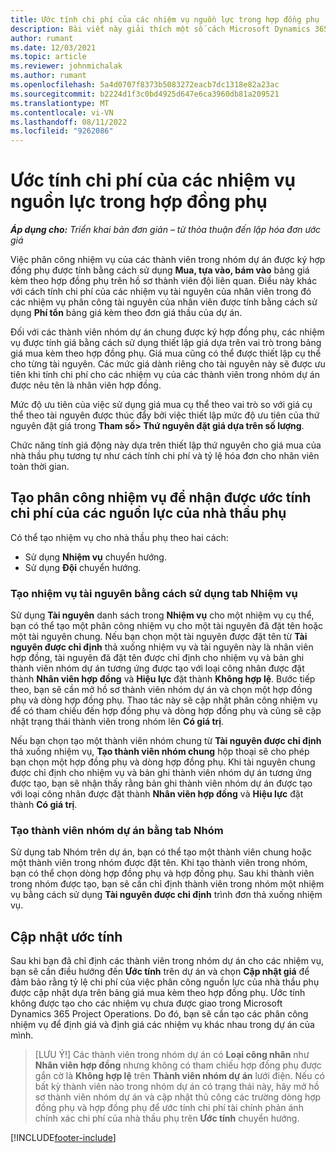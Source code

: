 ```yaml
---
title: Ước tính chi phí của các nhiệm vụ nguồn lực trong hợp đồng phụ
description: Bài viết này giải thích một số cách Microsoft Dynamics 365 Project Operations tính toán ước tính chi phí của các phân công tài nguyên được thầu phụ.
author: rumant
ms.date: 12/03/2021
ms.topic: article
ms.reviewer: johnmichalak
ms.author: rumant
ms.openlocfilehash: 5a4d0707f8373b5083272eacb7dc1318e82a23ac
ms.sourcegitcommit: b2224d1f3c0bd4925d647e6ca3960db81a209521
ms.translationtype: MT
ms.contentlocale: vi-VN
ms.lasthandoff: 08/11/2022
ms.locfileid: "9262086"
---
```

# <a name="cost-estimation-of-subcontracted-resource-assignments"></a>Ước tính chi phí của các nhiệm vụ nguồn lực trong hợp đồng phụ

_**Áp dụng cho:** Triển khai bản đơn giản – từ thỏa thuận đến lập hóa đơn ước giá_

Việc phân công nhiệm vụ của các thành viên trong nhóm dự án được ký hợp đồng phụ được tính bằng cách sử dụng **Mua, tựa vào, bám vào** bảng giá kèm theo hợp đồng phụ trên hồ sơ thành viên đội liên quan. Điều này khác với cách tính chi phí của các nhiệm vụ tài nguyên của nhân viên trong đó các nhiệm vụ phân công tài nguyên của nhân viên được tính bằng cách sử dụng **Phí tổn** bảng giá kèm theo đơn giá thầu của dự án. 

Đối với các thành viên nhóm dự án chung được ký hợp đồng phụ, các nhiệm vụ được tính giá bằng cách sử dụng thiết lập giá dựa trên vai trò trong bảng giá mua kèm theo hợp đồng phụ. Giá mua cũng có thể được thiết lập cụ thể cho từng tài nguyên. Các mức giá dành riêng cho tài nguyên này sẽ được ưu tiên khi tính chi phí cho các nhiệm vụ của các thành viên trong nhóm dự án được nêu tên là nhân viên hợp đồng. 

Mức độ ưu tiên của việc sử dụng giá mua cụ thể theo vai trò so với giá cụ thể theo tài nguyên được thúc đẩy bởi việc thiết lập mức độ ưu tiên của thứ nguyên đặt giá trong **Tham số> Thứ nguyên đặt giá dựa trên số lượng**.

Chức năng tính giá động này dựa trên thiết lập thứ nguyên cho giá mua của nhà thầu phụ tương tự như cách tính chi phí và tỷ lệ hóa đơn cho nhân viên toàn thời gian. 

## <a name="creating-task-assignments-for-getting-cost-estimates-of-subcontractor-resources"></a>Tạo phân công nhiệm vụ để nhận được ước tính chi phí của các nguồn lực của nhà thầu phụ

Có thể tạo nhiệm vụ cho nhà thầu phụ theo hai cách: 
- Sử dụng **Nhiệm vụ** chuyển hướng.
- Sử dụng **Đội** chuyển hướng.

### <a name="creating-resources-assignments-using-the-tasks-tab"></a>Tạo nhiệm vụ tài nguyên bằng cách sử dụng tab Nhiệm vụ
Sử dụng **Tài nguyên** danh sách trong **Nhiệm vụ** cho một nhiệm vụ cụ thể, bạn có thể tạo một phân công nhiệm vụ cho một tài nguyên đã đặt tên hoặc một tài nguyên chung. Nếu bạn chọn một tài nguyên được đặt tên từ **Tài nguyên được chỉ định** thả xuống nhiệm vụ và tài nguyên này là nhân viên hợp đồng, tài nguyên đã đặt tên được chỉ định cho nhiệm vụ và bản ghi thành viên nhóm dự án tương ứng được tạo với loại công nhân được đặt thành **Nhân viên hợp đồng** và **Hiệu lực** đặt thành **Không hợp lệ**. Bước tiếp theo, bạn sẽ cần mở hồ sơ thành viên nhóm dự án và chọn một hợp đồng phụ và dòng hợp đồng phụ. Thao tác này sẽ cập nhật phân công nhiệm vụ để có tham chiếu đến hợp đồng phụ và dòng hợp đồng phụ và cũng sẽ cập nhật trạng thái thành viên trong nhóm lên **Có giá trị**.

Nếu bạn chọn tạo một thành viên nhóm chung từ **Tài nguyên được chỉ định** thả xuống nhiệm vụ, **Tạo thành viên nhóm chung** hộp thoại sẽ cho phép bạn chọn một hợp đồng phụ và dòng hợp đồng phụ. Khi tài nguyên chung được chỉ định cho nhiệm vụ và bản ghi thành viên nhóm dự án tương ứng được tạo, bạn sẽ nhận thấy rằng bản ghi thành viên nhóm dự án được tạo với loại công nhân được đặt thành **Nhân viên hợp đồng** và **Hiệu lực** đặt thành **Có giá trị**.

### <a name="creating-project-team-members-using-the-team-tab"></a>Tạo thành viên nhóm dự án bằng tab Nhóm
Sử dụng tab Nhóm trên dự án, bạn có thể tạo một thành viên chung hoặc một thành viên trong nhóm được đặt tên. Khi tạo thành viên trong nhóm, bạn có thể chọn dòng hợp đồng phụ và hợp đồng phụ. Sau khi thành viên trong nhóm được tạo, bạn sẽ cần chỉ định thành viên trong nhóm một nhiệm vụ bằng cách sử dụng **Tài nguyên được chỉ định** trình đơn thả xuống nhiệm vụ. 

## <a name="updating-estimates"></a>Cập nhật ước tính
Sau khi bạn đã chỉ định các thành viên trong nhóm dự án cho các nhiệm vụ, bạn sẽ cần điều hướng đến **Ước tính** trên dự án và chọn **Cập nhật giá** để đảm bảo rằng tỷ lệ chi phí của việc phân công nguồn lực của nhà thầu phụ được cập nhật dựa trên bảng giá mua kèm theo hợp đồng phụ. Ước tính không được tạo cho các nhiệm vụ chưa được giao trong Microsoft Dynamics 365 Project Operations. Do đó, bạn sẽ cần tạo các phân công nhiệm vụ để định giá và định giá các nhiệm vụ khác nhau trong dự án của mình. 

> [LƯU Ý!] Các thành viên trong nhóm dự án có **Loại công nhân** như **Nhân viên hợp đồng** nhưng không có tham chiếu hợp đồng phụ được gắn cờ là **Không hợp lệ** trên **Thành viên nhóm dự án** lưới điện. Nếu có bất kỳ thành viên nào trong nhóm dự án có trạng thái này, hãy mở hồ sơ thành viên nhóm dự án và cập nhật thủ công các trường dòng hợp đồng phụ và hợp đồng phụ để ước tính chi phí tài chính phản ánh chính xác chi phí của nhà thầu phụ trên **Ước tính** chuyển hướng. 


[!INCLUDE[footer-include](../../includes/footer-banner.md)]
